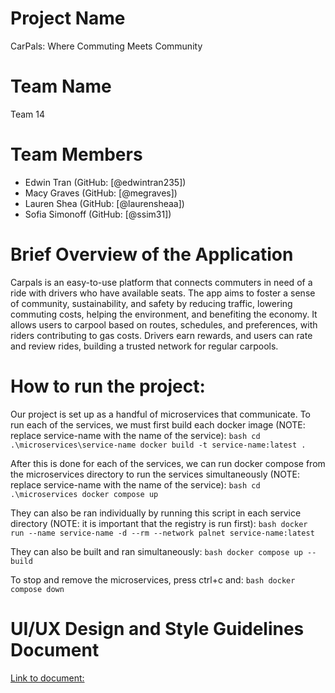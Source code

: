 # Project Name
CarPals: Where Commuting Meets Community

# Team Name
Team 14

# Team Members
- Edwin Tran (GitHub: [@edwintran235])
- Macy Graves (GitHub: [@megraves])
- Lauren Shea (GitHub: [@laurensheaa])
- Sofia Simonoff (GitHub: [@ssim31])

# Brief Overview of the Application
Carpals is an easy-to-use platform that connects commuters in need of a ride with drivers who have available seats. The app aims to foster a sense of community, sustainability, and safety by reducing traffic, lowering commuting costs, helping the environment, and benefiting the economy. It allows users to carpool based on routes, schedules, and preferences, with riders contributing to gas costs. Drivers earn rewards, and users can rate and review rides, building a trusted network for regular carpools.

# How to run the project:
Our project is set up as a handful of microservices that communicate. 
To run each of the services, we must first build each docker image (NOTE: replace service-name with the name of the service):
``bash
cd .\microservices\service-name
docker build -t service-name:latest .
``

After this is done for each of the services, we can run docker compose from the microservices directory to run the services simultaneously (NOTE: replace service-name with the name of the service):
``bash
cd .\microservices
docker compose up
``

They can also be ran individually by running this script in each service directory (NOTE: it is important that the registry is run first):
``bash
docker run --name service-name -d --rm --network palnet service-name:latest
``

They can also be built and ran simultaneously:
``bash
docker compose up --build
``

To stop and remove the microservices, press ctrl+c and:
``bash
docker compose down
``

# UI/UX Design and Style Guidelines Document
[Link to document: ](https://docs.google.com/document/d/1jewEByGbgYzrDl6XzVTZxdZ3uMgZQSFG5pJnXJYFSW0/edit?tab=t.0)



